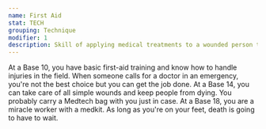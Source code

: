 ```yaml
---
name: First Aid
stat: TECH
grouping: Technique
modifier: 1
description: Skill of applying medical treatments to a wounded person to keep them from dying, and treating the most common Critical Injuries.
---
```


At a Base 10, you have basic first-aid training and
know how to handle injuries in the field. When
someone calls for a doctor in an emergency,
you're not the best choice but you can get the
job done. At a Base 14, you can take care of all
simple wounds and keep people from dying. You
probably carry a Medtech bag with you just in
case. At a Base 18, you are a miracle worker with
a medkit. As long as you're on your feet, death is
going to have to wait.